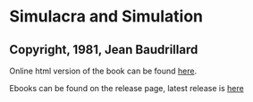 # Simulacra and Simulation #

## Copyright, 1981, Jean Baudrillard ##

Online html version of the book can be found [here](https://czerwonamaupa.github.io/Simulacra-and-Simulation/).

Ebooks can be found on the release page, latest release is [here](https://github.com/czerwonamaupa/Simulacra-and-Simulation/releases/tag/v1.0)
